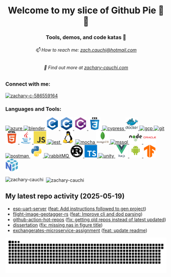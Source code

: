 <h1 align="center">Welcome to my slice of Github Pie 🥧👋</h1>
<h3 align="center">Tools, demos, and code katas 🥋</h3>
<h6 align="center">📫 How to reach me: <a href="mailto:zach.cauchi@hotmail.com">zach.cauchi@hotmail.com</a></h6>
<h6 align="center">👔 Find out more at <a href="https://zachary-cauchi.com" target="_blank">zachary-cauchi.com</a></h6>

<h3 align="left">Connect with me:</h3>
<p align="left">
<a href="https://linkedin.com/in/zachary-c-586559164" target="blank"><img align="center" src="https://raw.githubusercontent.com/rahuldkjain/github-profile-readme-generator/master/src/images/icons/Social/linked-in-alt.svg" alt="zachary-c-586559164" height="30" width="40" /></a>
</p>

<h3 align="left">Languages and Tools:</h3>
<p align="left"> <a href="https://azure.microsoft.com/en-in/" target="_blank" rel="noreferrer"> <img src="https://www.vectorlogo.zone/logos/microsoft_azure/microsoft_azure-icon.svg" alt="azure" width="40" height="40"/> </a> <a href="https://www.blender.org/" target="_blank" rel="noreferrer"> <img src="https://download.blender.org/branding/community/blender_community_badge_white.svg" alt="blender" width="40" height="40"/> </a> <a href="https://www.cprogramming.com/" target="_blank" rel="noreferrer"> <img src="https://raw.githubusercontent.com/devicons/devicon/master/icons/c/c-original.svg" alt="c" width="40" height="40"/> </a> <a href="https://www.w3schools.com/cpp/" target="_blank" rel="noreferrer"> <img src="https://raw.githubusercontent.com/devicons/devicon/master/icons/cplusplus/cplusplus-original.svg" alt="cplusplus" width="40" height="40"/> </a> <a href="https://www.w3schools.com/cs/" target="_blank" rel="noreferrer"> <img src="https://raw.githubusercontent.com/devicons/devicon/master/icons/csharp/csharp-original.svg" alt="csharp" width="40" height="40"/> </a> <a href="https://www.w3schools.com/css/" target="_blank" rel="noreferrer"> <img src="https://raw.githubusercontent.com/devicons/devicon/master/icons/css3/css3-original-wordmark.svg" alt="css3" width="40" height="40"/> </a> <a href="https://www.cypress.io" target="_blank" rel="noreferrer"> <img src="https://raw.githubusercontent.com/simple-icons/simple-icons/6e46ec1fc23b60c8fd0d2f2ff46db82e16dbd75f/icons/cypress.svg" alt="cypress" width="40" height="40"/> </a> <a href="https://www.docker.com/" target="_blank" rel="noreferrer"> <img src="https://raw.githubusercontent.com/devicons/devicon/master/icons/docker/docker-original-wordmark.svg" alt="docker" width="40" height="40"/> </a> <a href="https://cloud.google.com" target="_blank" rel="noreferrer"> <img src="https://www.vectorlogo.zone/logos/google_cloud/google_cloud-icon.svg" alt="gcp" width="40" height="40"/> </a> <a href="https://git-scm.com/" target="_blank" rel="noreferrer"> <img src="https://www.vectorlogo.zone/logos/git-scm/git-scm-icon.svg" alt="git" width="40" height="40"/> </a> <a href="https://www.w3.org/html/" target="_blank" rel="noreferrer"> <img src="https://raw.githubusercontent.com/devicons/devicon/master/icons/html5/html5-original-wordmark.svg" alt="html5" width="40" height="40"/> </a> <a href="https://www.java.com" target="_blank" rel="noreferrer"> <img src="https://raw.githubusercontent.com/devicons/devicon/master/icons/java/java-original.svg" alt="java" width="40" height="40"/> </a> <a href="https://developer.mozilla.org/en-US/docs/Web/JavaScript" target="_blank" rel="noreferrer"> <img src="https://raw.githubusercontent.com/devicons/devicon/master/icons/javascript/javascript-original.svg" alt="javascript" width="40" height="40"/> </a> <a href="https://jestjs.io" target="_blank" rel="noreferrer"> <img src="https://www.vectorlogo.zone/logos/jestjsio/jestjsio-icon.svg" alt="jest" width="40" height="40"/> </a> <a href="https://www.linux.org/" target="_blank" rel="noreferrer"> <img src="https://raw.githubusercontent.com/devicons/devicon/master/icons/linux/linux-original.svg" alt="linux" width="40" height="40"/> </a> <a href="https://mochajs.org" target="_blank" rel="noreferrer"> <img src="https://www.vectorlogo.zone/logos/mochajs/mochajs-icon.svg" alt="mocha" width="40" height="40"/> </a> <a href="https://www.mongodb.com/" target="_blank" rel="noreferrer"> <img src="https://raw.githubusercontent.com/devicons/devicon/master/icons/mongodb/mongodb-original-wordmark.svg" alt="mongodb" width="40" height="40"/> </a> <a href="https://www.microsoft.com/en-us/sql-server" target="_blank" rel="noreferrer"> <img src="https://www.svgrepo.com/show/303229/microsoft-sql-server-logo.svg" alt="mssql" width="40" height="40"/> </a> <a href="https://nodejs.org" target="_blank" rel="noreferrer"> <img src="https://raw.githubusercontent.com/devicons/devicon/master/icons/nodejs/nodejs-original-wordmark.svg" alt="nodejs" width="40" height="40"/> </a> <a href="https://www.oracle.com/" target="_blank" rel="noreferrer"> <img src="https://raw.githubusercontent.com/devicons/devicon/master/icons/oracle/oracle-original.svg" alt="oracle" width="40" height="40"/> </a> <a href="https://postman.com" target="_blank" rel="noreferrer"> <img src="https://www.vectorlogo.zone/logos/getpostman/getpostman-icon.svg" alt="postman" width="40" height="40"/> </a> <a href="https://www.python.org" target="_blank" rel="noreferrer"> <img src="https://raw.githubusercontent.com/devicons/devicon/master/icons/python/python-original.svg" alt="python" width="40" height="40"/> </a> <a href="https://www.rabbitmq.com" target="_blank" rel="noreferrer"> <img src="https://www.vectorlogo.zone/logos/rabbitmq/rabbitmq-icon.svg" alt="rabbitMQ" width="40" height="40"/> </a> <a href="https://www.rust-lang.org" target="_blank" rel="noreferrer"> <img src="https://raw.githubusercontent.com/devicons/devicon/master/icons/rust/rust-plain.svg" alt="rust" width="40" height="40"/> </a> <a href="https://www.typescriptlang.org/" target="_blank" rel="noreferrer"> <img src="https://raw.githubusercontent.com/devicons/devicon/master/icons/typescript/typescript-original.svg" alt="typescript" width="40" height="40"/> </a> <a href="https://unity.com/" target="_blank" rel="noreferrer"> <img src="https://www.vectorlogo.zone/logos/unity3d/unity3d-icon.svg" alt="unity" width="40" height="40"/> </a> <a href="https://vuejs.org/" target="_blank" rel="noreferrer"> <img src="https://raw.githubusercontent.com/devicons/devicon/master/icons/vuejs/vuejs-original-wordmark.svg" alt="vuejs" width="40" height="40"/> </a>  <a href="https://developer.android.com" target="_blank" rel="noreferrer"> <img src="https://raw.githubusercontent.com/devicons/devicon/master/icons/android/android-original-wordmark.svg" alt="android" width="40" height="40"/> </a>  <a href="https://www.tensorflow.org/" target="_blank" rel="noreferrer"> <img src="https://raw.githubusercontent.com/devicons/devicon/master/icons/tensorflow/tensorflow-original.svg" alt="tensorflow" width="40" height="40"/> </a>  <a href="https://numpy.org/" target="_blank" rel="noreferrer"> <img src="https://raw.githubusercontent.com/devicons/devicon/master/icons/numpy/numpy-original.svg" alt="numpy" width="40" height="40"/> </a> </a></p>

<p>
  <picture>
    <source
      srcset="https://github-readme-stats.vercel.app/api/top-langs?username=zachary-cauchi&show_icons=true&locale=en&layout=compact&theme=dark"
      media="(prefers-color-scheme: dark)"
    />
    <source
      srcset="https://github-readme-stats.vercel.app/api/top-langs?username=zachary-cauchi&show_icons=true&locale=en&layout=compact"
      media="(prefers-color-scheme: light), (prefers-color-scheme: no-preference)"
    />
    <img align="left" src="https://github-readme-stats.vercel.app/api/top-langs?username=zachary-cauchi&show_icons=true&locale=en&layout=compact" alt="zachary-cauchi" />
  </picture>
</p>

<p>&nbsp;
  <picture>
    <source
      srcset="https://github-readme-stats.vercel.app/api?username=zachary-cauchi&show_icons=true&locale=en&theme=dark"
      media="(prefers-color-scheme: dark)"
    />
    <source
      srcset="https://github-readme-stats.vercel.app/api?username=zachary-cauchi&show_icons=true&locale=en"
      media="(prefers-color-scheme: light), (prefers-color-scheme: no-preference)"
    />
    <img align="center" src="https://github-readme-stats.vercel.app/api?username=zachary-cauchi&show_icons=true&locale=en" alt="zachary-cauchi" />
  </picture>
</p>

## My latest repo activity (2025-05-19)
* [esp-uart-server](https://github.com/zachary-cauchi/esp-uart-server) ([feat: Add instructions followed to gen project](https://github.com/zachary-cauchi/esp-uart-server/commit/33d2a40ca4bcac662c77b10984541046c18830d5))
* [flight-image-geotagger-rs](https://github.com/zachary-cauchi/flight-image-geotagger-rs) ([feat: Improve cli and dod parsing](https://github.com/zachary-cauchi/flight-image-geotagger-rs/commit/55a9a7759d5c77ca6256170396053d918fa58827))
* [github-action-hot-repos](https://github.com/zachary-cauchi/github-action-hot-repos) ([fix: getting old repos instead of latest updated](https://github.com/zachary-cauchi/github-action-hot-repos/commit/8055aa6c789245483e2670dace390354a8ed0127))
* [dissertation](https://github.com/zachary-cauchi/dissertation) ([fix: missing nas in figure title](https://github.com/zachary-cauchi/dissertation/commit/63eafa88f70e46e5fe36f74cbc2a7ac57b2aed5a))
* [exchangerates-microservice-assignment](https://github.com/zachary-cauchi/exchangerates-microservice-assignment) ([feat: update readme](https://github.com/zachary-cauchi/exchangerates-microservice-assignment/commit/2427aee3b64bb30bcf9075f145c8a267c8ab20fd))

<picture>
  <source media="(prefers-color-scheme: dark)" srcset="images/github-contribution-grid-snake-dark.svg" />
  <source media="(prefers-color-scheme: light)" srcset="images/github-contribution-grid-snake.svg" />
  <img alt="github-snake" src="images/github-contribution-grid-snake.svg" />
</picture>

